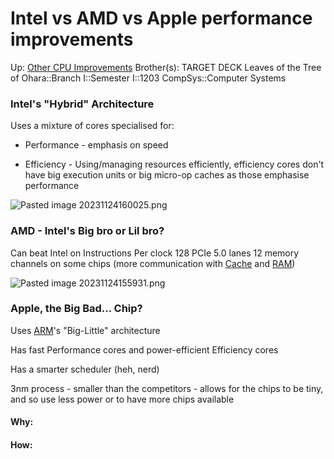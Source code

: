# Intel vs AMD vs Apple performance improvements

Up: [Other CPU Improvements](other_cpu_improvements)
Brother(s):
TARGET DECK
Leaves of the Tree of Ohara::Branch I::Semester I::1203 CompSys::Computer Systems

### Intel's "Hybrid" Architecture

Uses a mixture of cores specialised for:

 - Performance - emphasis on speed

 - Efficiency - Using/managing resources efficiently, efficiency cores don't have big execution units or big micro-op caches as those emphasise performance 

![Pasted image 20231124160025.png](pasted_image_20231124160025.png)

### AMD - Intel's Big bro or Lil bro?

Can beat Intel on Instructions Per clock
128 PCIe 5.0 lanes
12 memory channels on some chips (more communication with [Cache](cache) and [RAM](ram))

![Pasted image 20231124155931.png](pasted_image_20231124155931.png)


### Apple, the Big Bad... Chip?

Uses [ARM](arm)'s "Big-Little" architecture 

Has fast Performance cores and power-efficient Efficiency cores

Has a smarter scheduler (heh, nerd)

3nm process - smaller than the competitors - allows for the chips to be tiny, and so use less power or to have more chips available
































#### Why:
#### How:










